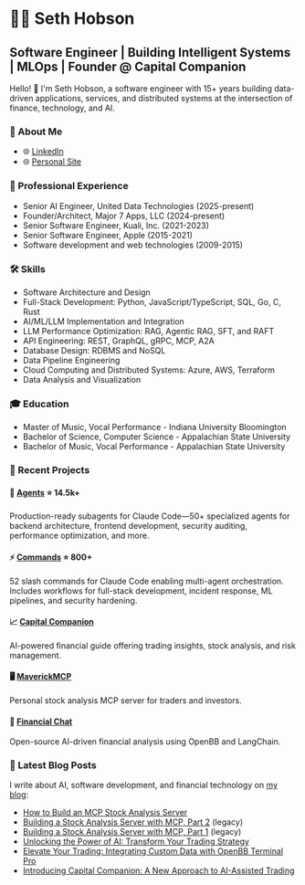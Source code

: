 # 👨‍💻 Seth Hobson

## Software Engineer | Building Intelligent Systems | MLOps | Founder @ Capital Companion

Hello! 👋 I'm Seth Hobson, a software engineer with 15+ years building data-driven applications, services, and distributed systems at the intersection of finance, technology, and AI.

### 🚀 About Me

- 🌐 [LinkedIn](https://www.linkedin.com/in/wshobson)
- 🌐 [Personal Site](https://sethhobson.com)

### 💼 Professional Experience

- Senior AI Engineer, United Data Technologies (2025-present)
- Founder/Architect,  Major 7 Apps, LLC (2024-present)
- Senior Software Engineer, Kuali, Inc. (2021-2023)
- Senior Software Engineer, Apple (2015-2021)
- Software development and web technologies (2009-2015)

### 🛠 Skills

- Software Architecture and Design
- Full-Stack Development: Python, JavaScript/TypeScript, SQL, Go, C, Rust
- AI/ML/LLM Implementation and Integration
- LLM Performance Optimization: RAG, Agentic RAG, SFT, and RAFT
- API Engineering: REST, GraphQL, gRPC, MCP, A2A
- Database Design: RDBMS and NoSQL
- Data Pipeline Engineering
- Cloud Computing and Distributed Systems: Azure, AWS, Terraform
- Data Analysis and Visualization

### 🎓 Education

- Master of Music, Vocal Performance - Indiana University Bloomington
- Bachelor of Science, Computer Science - Appalachian State University
- Bachelor of Music, Vocal Performance - Appalachian State University

### 🌟 Recent Projects

#### 🤖 [Agents](https://github.com/wshobson/agents) ⭐ 14.5k+
Production-ready subagents for Claude Code—50+ specialized agents for backend architecture, frontend development, security auditing, performance optimization, and more.

#### ⚡ [Commands](https://github.com/wshobson/commands) ⭐ 800+
52 slash commands for Claude Code enabling multi-agent orchestration. Includes workflows for full-stack development, incident response, ML pipelines, and security hardening.

#### 📈 [Capital Companion](https://capitalcompanion.ai)
AI-powered financial guide offering trading insights, stock analysis, and risk management.

#### 🖥️ [MaverickMCP](https://github.com/wshobson/maverick-mcp)
Personal stock analysis MCP server for traders and investors.

#### 🤖 [Financial Chat](https://github.com/wshobson/financial-chat)
Open-source AI-driven financial analysis using OpenBB and LangChain.

### 📝 Latest Blog Posts

I write about AI, software development, and financial technology on [my blog](https://sethhobson.com):

- [How to Build an MCP Stock Analysis Server](https://sethhobson.com/2025/08/how-to-build-an-mcp-stock-analysis-server/)
- [Building a Stock Analysis Server with MCP, Part 2](https://sethhobson.com/2025/03/building-a-stock-analysis-server-with-mcp-part-2/) (legacy)
- [Building a Stock Analysis Server with MCP, Part 1](https://sethhobson.com/2025/01/building-a-stock-analysis-server-with-mcp-part-1/) (legacy)
- [Unlocking the Power of AI: Transform Your Trading Strategy](https://sethhobson.com/2024/10/unlocking-the-power-of-ai-transform-your-trading-strategy/)
- [Elevate Your Trading: Integrating Custom Data with OpenBB Terminal Pro](https://sethhobson.com/2024/08/elevate-your-trading-integrating-custom-data-with-openbb-terminal-pro/)
- [Introducing Capital Companion: A New Approach to AI-Assisted Trading](https://sethhobson.com/2024/09/introducing-capital-companion-a-new-approach-to-ai-assisted-trading/)
